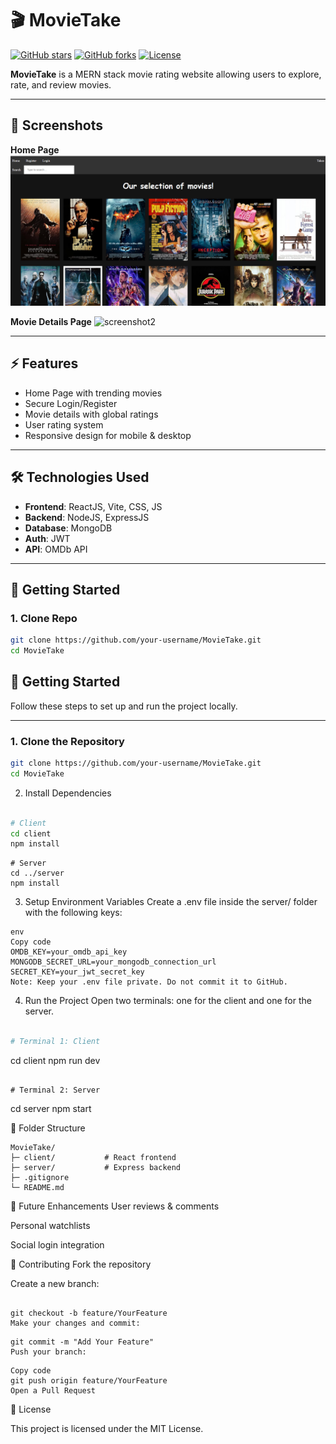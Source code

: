 # 🎬 MovieTake

[![GitHub stars](https://img.shields.io/github/stars/tejasbv46/MovieTake?style=social)](https://github.com/tejasbv46/MovieTake/stargazers)
[![GitHub forks](https://img.shields.io/github/forks/your-username/MovieTake?style=social)](https://github.com/your-username/MovieTake/network/members)
[![License](https://img.shields.io/github/license/your-username/MovieTake)](https://github.com/your-username/MovieTake/blob/main/LICENSE)

**MovieTake** is a MERN stack movie rating website allowing users to explore, rate, and review movies.

---

## 📸 Screenshots

**Home Page**
![screenshot1](https://github.com/tejasbv46/movie-review-platform/blob/main/Screenshot%202025-09-14%20155505.png)

**Movie Details Page**
![screenshot2](https://github.com/Nab32/MovieTake/assets/90017423/69bca924-eb95-4449-a31d-8de5280b21b7)

---

## ⚡ Features

- Home Page with trending movies  
- Secure Login/Register  
- Movie details with global ratings  
- User rating system  
- Responsive design for mobile & desktop  

---

## 🛠 Technologies Used

- **Frontend**: ReactJS, Vite, CSS, JS  
- **Backend**: NodeJS, ExpressJS  
- **Database**: MongoDB  
- **Auth**: JWT  
- **API**: OMDb API  

---

## 🚀 Getting Started

### 1. Clone Repo
```bash
git clone https://github.com/your-username/MovieTake.git
cd MovieTake
```
## 🚀 Getting Started

Follow these steps to set up and run the project locally.

---

### 1. Clone the Repository
```bash
git clone https://github.com/your-username/MovieTake.git
cd MovieTake
```
2. Install Dependencies
```bash

# Client
cd client
npm install
```
```
# Server
cd ../server
npm install
```
3. Setup Environment Variables
Create a .env file inside the server/ folder with the following keys:

```
env
Copy code
OMDB_KEY=your_omdb_api_key
MONGODB_SECRET_URL=your_mongodb_connection_url
SECRET_KEY=your_jwt_secret_key
Note: Keep your .env file private. Do not commit it to GitHub.
```
4. Run the Project
Open two terminals: one for the client and one for the server.

```bash

# Terminal 1: Client
```
cd client
npm run dev
```

# Terminal 2: Server
```
cd server
npm start 




📂 Folder Structure
```
MovieTake/
├─ client/           # React frontend
├─ server/           # Express backend
├─ .gitignore
└─ README.md
```
🌟 Future Enhancements
User reviews & comments

Personal watchlists

Social login integration

🤝 Contributing
Fork the repository

Create a new branch:

```

git checkout -b feature/YourFeature
Make your changes and commit:
```

```
git commit -m "Add Your Feature"
Push your branch:
```
```
Copy code
git push origin feature/YourFeature
Open a Pull Request
```
📄 License

This project is licensed under the MIT License.

